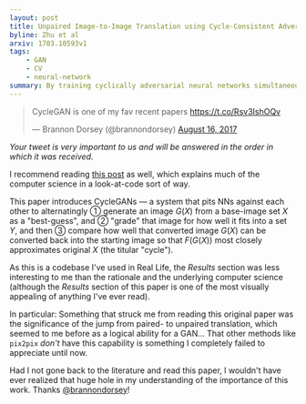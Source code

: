 ```yaml
---
layout: post
title: Unpaired Image-to-Image Translation using Cycle-Consistent Adversarial Networks
byline: Zhu et al
arxiv: 1703.10593v1
tags:
    - GAN
    - CV
    - neural-network
summary: By training cyclically adversarial neural networks simultaneously, it's possible to develop a nuanced image-net with limited or no training data.
---
```


<blockquote class="twitter-tweet" data-lang="en"><p lang="en" dir="ltr">CycleGAN is one of my fav recent papers  <a href="https://t.co/Rsv3IshOQv">https://t.co/Rsv3IshOQv</a></p>&mdash; Brannon Dorsey (@brannondorsey) <a href="https://twitter.com/brannondorsey/status/897848020921970688">August 16, 2017</a></blockquote>
<script async src="//platform.twitter.com/widgets.js" charset="utf-8"></script>

_Your tweet is very important to us and will be answered in the order in which it was received._

I recommend reading [this post](https://hardikbansal.github.io/CycleGANBlog/) as well, which explains much of the computer science in a look-at-code sort of way.

This paper introduces CycleGANs — a system that pits NNs against each other to alternatingly ① generate an image $G(X)$ from a base-image set $X$ as a "best-guess", and ② "grade" that image for how well it fits into a set $Y$, and then ③ compare how well that converted image $G(X)$ can be converted back into the starting image so that $F(G(X))$ most closely approximates original $X$ (the titular "cycle").

As this is a codebase I've used in Real Life, the _Results_ section was less interesting to me than the rationale and the underlying computer science (although the _Results_ section of this paper is one of the most visually appealing of anything I've ever read).

In particular: Something that struck me from reading this original paper was the significance of the jump from paired- to unpaired translation, which seemed to me before as a logical ability for a GAN... That other methods like `pix2pix` _don't_ have this capability is something I completely failed to appreciate until now.

Had I not gone back to the literature and read this paper, I wouldn't have ever realized that huge hole in my understanding of the importance of this work. Thanks [@brannondorsey](https://twitter.com/brannondorsey)!
